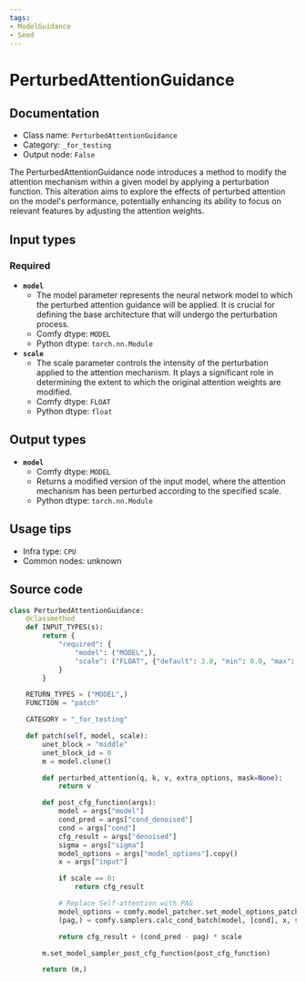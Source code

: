 ```yaml
---
tags:
- ModelGuidance
- Seed
---
```


# PerturbedAttentionGuidance
## Documentation
- Class name: `PerturbedAttentionGuidance`
- Category: `_for_testing`
- Output node: `False`

The PerturbedAttentionGuidance node introduces a method to modify the attention mechanism within a given model by applying a perturbation function. This alteration aims to explore the effects of perturbed attention on the model's performance, potentially enhancing its ability to focus on relevant features by adjusting the attention weights.
## Input types
### Required
- **`model`**
    - The model parameter represents the neural network model to which the perturbed attention guidance will be applied. It is crucial for defining the base architecture that will undergo the perturbation process.
    - Comfy dtype: `MODEL`
    - Python dtype: `torch.nn.Module`
- **`scale`**
    - The scale parameter controls the intensity of the perturbation applied to the attention mechanism. It plays a significant role in determining the extent to which the original attention weights are modified.
    - Comfy dtype: `FLOAT`
    - Python dtype: `float`
## Output types
- **`model`**
    - Comfy dtype: `MODEL`
    - Returns a modified version of the input model, where the attention mechanism has been perturbed according to the specified scale.
    - Python dtype: `torch.nn.Module`
## Usage tips
- Infra type: `CPU`
- Common nodes: unknown


## Source code
```python
class PerturbedAttentionGuidance:
    @classmethod
    def INPUT_TYPES(s):
        return {
            "required": {
                "model": ("MODEL",),
                "scale": ("FLOAT", {"default": 3.0, "min": 0.0, "max": 100.0, "step": 0.1, "round": 0.01}),
            }
        }

    RETURN_TYPES = ("MODEL",)
    FUNCTION = "patch"

    CATEGORY = "_for_testing"

    def patch(self, model, scale):
        unet_block = "middle"
        unet_block_id = 0
        m = model.clone()

        def perturbed_attention(q, k, v, extra_options, mask=None):
            return v

        def post_cfg_function(args):
            model = args["model"]
            cond_pred = args["cond_denoised"]
            cond = args["cond"]
            cfg_result = args["denoised"]
            sigma = args["sigma"]
            model_options = args["model_options"].copy()
            x = args["input"]

            if scale == 0:
                return cfg_result

            # Replace Self-attention with PAG
            model_options = comfy.model_patcher.set_model_options_patch_replace(model_options, perturbed_attention, "attn1", unet_block, unet_block_id)
            (pag,) = comfy.samplers.calc_cond_batch(model, [cond], x, sigma, model_options)

            return cfg_result + (cond_pred - pag) * scale

        m.set_model_sampler_post_cfg_function(post_cfg_function)

        return (m,)

```
